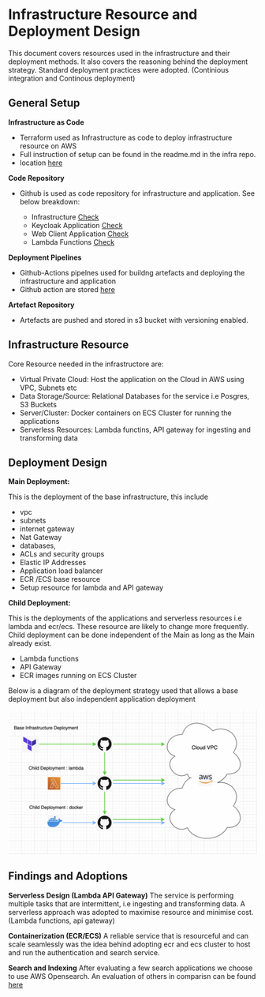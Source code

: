 # Infrastructure Resource and Deployment Design

This document covers resources used in the infrastructure and their deployment methods. It also covers the reasoning behind the deployment strategy. Standard deployment practices were adopted. (Continious integration and Continous deployment)

## General Setup

**Infrastructure as Code**

* Terraform used as Infrastructure as code to deploy infrastructure resource on AWS
* Full instruction of setup can be found in the readme.md in the infra repo. 
* location [here](https://github.com/nationalarchives/da-ayr-terraform-infra)

**Code Repository**
* Github is used as code repository for infrastructure and application. See below breakdown:

    - Infrastructure [Check](https://github.com/nationalarchives/da-ayr-terraform-infra)
    - Keycloak Application [Check](https://github.com/nationalarchives/da-ayr-auth-server)
    - Web Client Application [Check](https://github.com/nationalarchives/da-ayr-webapp)
    - Lambda Functions [Check](https://github.com/nationalarchives/da-ayr-lambdas)

**Deployment Pipelines**

* Github-Actions pipelnes used for buildng artefacts and deploying the infrastructure and application
* Github action are stored [here](https://github.com/nationalarchives/da-ayr-github-actions)

**Artefact Repository**
* Artefacts are pushed and stored in s3 bucket with versioning enabled.

## Infrastructure Resource

Core Resource needed in the infrastructore are:
* Virtual Private Cloud: Host the application on the Cloud in AWS using VPC, Subnets etc
* Data Storage/Source: Relational Databases for the service i.e  Posgres, S3 Buckets
* Server/Cluster: Docker containers on ECS Cluster for running the applications
* Serverless Resources: Lambda functins, API gateway for ingesting and transforming data


## Deployment Design

**Main Deployment:**

This is the deployment of the base infrastructure, this include 
   - vpc
   - subnets 
   - internet gateway
   - Nat Gateway 
   - databases, 
   - ACLs and security groups
   - Elastic IP Addresses
   - Application load balancer
   - ECR /ECS base resource
   - Setup resource for lambda and API gateway

**Child Deployment:** 

This is the deployments of the applications and serverless resources i.e lambda and ecr/ecs. These resource are likely to change more frequently. Child deployment can be done independent of the Main as long as the Main already exist.

   - Lambda functions
   - API Gateway
   - ECR images running on ECS Cluster

Below is a diagram of the deployment strategy used that allows a base deployment but also independent application deployment

![Infrastructure and deployment](images/deployment-diagram.png)


## Findings and Adoptions

**Serverless Design (Lambda API Gateway)**
The service is performing multiple tasks that are intermittent, i.e ingesting and transforming data. A serverless approach was adopted to maximise resource and minimise cost. (Lambda functions, api gateway)

**Containerization (ECR/ECS)**
A reliable service that is resourceful and can scale seamlessly was the idea behind adopting ecr and ecs cluster to host and run the authentication and search service.

**Search and Indexing**
After evaluating a few search applications we choose to use AWS Opensearch. An evaluation of others in comparisn can be found [here](008-search-engine-options.md) 
